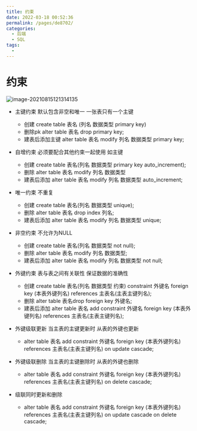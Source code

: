 ```yaml
---
title: 约束
date: 2022-03-18 00:52:36
permalink: /pages/de8702/
categories:
  - 后端
  - SQL
tags:
  - 
---
```

# 约束

![image-20210815121314135](https://cdn.jsdelivr.net/gh/Iekrwh/images/md-images/image-20210815121314135.png)

- 主键约束 默认包含非空和唯一  一张表只有一个主键
  - 创建  create table 表名 (列名 数据类型 primary key)
  - 删除pk alter table 表名 drop primary key;
  - 建表后添加主键   alter table 表名 modify 列名 数据类型 primary key;
- 自增约束   必须要配合其他约束一起使用 如主键
  - 创建 create table 表名(列名 数据类型 primary key auto_increment);
  - 删除 alter table 表名 modify 列名 数据类型
  - 建表后添加 alter table 表名 modify 列名 数据类型 auto_increment;
- 唯一约束  不重复
  - 创建 create table 表名(列名 数据类型 unique);
  - 删除 alter table 表名 drop index 列名;
  - 建表后添加 alter table 表名 modify 列名 数据类型 unique;

- 非空约束  不允许为NULL
  - 创建 create table 表名(列名 数据类型 not null);
  - 删除 alter table 表名 modify 列名 数据类型;
  - 建表后添加 alter table 表名 modify 列名 数据类型 not null;
- 外键约束 表与表之间有关联性  保证数据的准确性
  - 创建 create table 表名(列名 数据类型 约束) constraint 外键名 foreign key (本表外键列名) references 主表名(主表主键列名);
  - 删除 alter table 表名drop foreign key 外键名;
  - 建表后添加 alter table 表名 add constraint 外键名 foreign key (本表外键列名) references 主表名(主表主键列名);
- 外键级联更新 当主表的主键更新时 从表的外键也更新
  - alter table 表名 add constraint 外键名 foreign key (本表外键列名) references 主表名(主表主键列名) on update cascade;
- 外键级联删除 当主表的主键删除时 从表的外键也删除
  - alter table 表名 add constraint 外键名 foreign key (本表外键列名) references 主表名(主表主键列名) on delete cascade;
- 级联同时更新和删除
  - alter table 表名 add constraint 外键名 foreign key (本表外键列名) references 主表名(主表主键列名) on update cascade on delete cascade;




